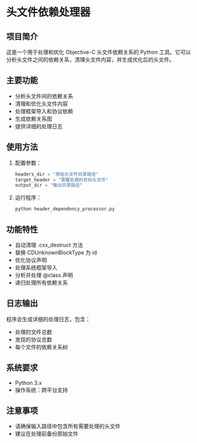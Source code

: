 # 头文件依赖处理器

## 项目简介
这是一个用于处理和优化 Objective-C 头文件依赖关系的 Python 工具。它可以分析头文件之间的依赖关系，清理头文件内容，并生成优化后的头文件。

## 主要功能
- 分析头文件间的依赖关系
- 清理和优化头文件内容
- 处理框架导入和协议依赖
- 生成依赖关系图
- 提供详细的处理日志

## 使用方法
1. 配置参数：
   ```python
   headers_dir = "原始头文件目录路径"
   target_header = "需要处理的目标头文件"
   output_dir = "输出目录路径"
   ```

2. 运行程序：
   ```bash
   python header_dependency_processor.py
   ```

## 功能特性
- 自动清理 .cxx_destruct 方法
- 替换 CDUnknownBlockType 为 id
- 优化协议声明
- 处理系统框架导入
- 分析并处理 @class 声明
- 递归处理所有依赖关系

## 日志输出
程序会生成详细的处理日志，包含：
- 处理的文件总数
- 发现的协议总数
- 每个文件的依赖关系树

## 系统要求
- Python 3.x
- 操作系统：跨平台支持

## 注意事项
- 请确保输入路径中包含所有需要处理的头文件
- 建议在处理前备份原始文件 